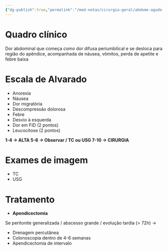 ```yaml
---
{"dg-publish":true,"permalink":"/med-notas/cirurgia-geral/abdome-agudo-inflamatorio/apendicite/","tags":["review"]}
---
```


# Quadro clínico
Dor abdominal que começa como dor difusa periumbilical e se desloca para região do apêndice, acompanhada de náusea, vômitos, perda de apetite e febre baixa

# Escala de Alvarado
- Anorexia
- Náusea
- Dor migratória
- Descompressão dolorosa
- Febre
- Desvio à esquerda
- Dor em FID (2 pontos)
- Leucocitose (2 pontos)

**1-4 -> ALTA
5-6 -> Observar / TC ou USG
7-10 -> CIRURGIA**

# Exames de imagem
- TC
- USG
# Tratamento
- **Apendicectomia**

Se peritonite generalizada / abscesso grande / evolução tardia (> 72h) ->
- Drenagem percutânea
- Colonoscopia dentro de 4-6 semanas
- Apendicectomia de intervalo




